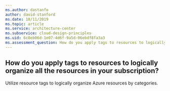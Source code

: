 ```yaml
---
ms.author: dastanfo
author: david-stanford
ms.date: 10/11/2019
ms.topic: article
ms.service: architecture-center
ms.subservice: cloud-design-principles
ms.uid: 6c8eb06d-1e07-4d6f-9a5d-06ebdf8fa3a3
ms.assessment_question: How do you apply tags to resources to logically organize all the resources in your subscription?
---
```

## How do you apply tags to resources to logically organize all the resources in your subscription?

Utilize resource tags to logically organize Azure resources by categories.
